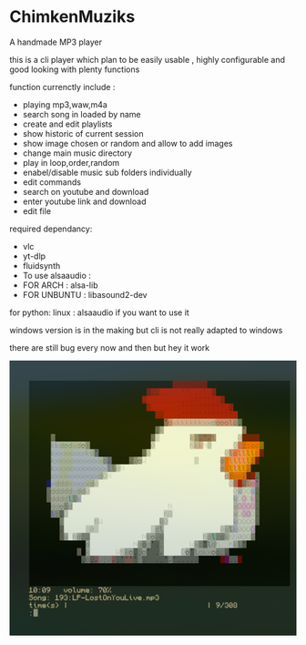 # ChimkenMuziks
A handmade MP3 player

this is a cli player which plan to be easily usable , highly configurable
and good looking with plenty functions

function currenctly include :
- playing mp3,waw,m4a
- search song in loaded by name
- create and edit playlists
- show historic of current session
- show image chosen or random and allow to add images
- change main music directory
- play in loop,order,random
- enabel/disable music sub folders individually
- edit commands
- search on youtube and download
- enter youtube link and download
- edit file

required dependancy:
- vlc
- yt-dlp
- fluidsynth
- To use alsaaudio :
- FOR ARCH    : alsa-lib
- FOR UNBUNTU : libasound2-dev

for python:
linux : alsaaudio if you want to use it

windows version is in the making but cli is not really adapted to windows
	
there are still bug every now and then but hey it work 

![exemple display during a song](/exemple.png)
